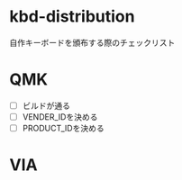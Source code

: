 # kbd-distribution
自作キーボードを頒布する際のチェックリスト

# QMK
- [ ] ビルドが通る
- [ ] VENDER_IDを決める
- [ ] PRODUCT_IDを決める

# VIA

